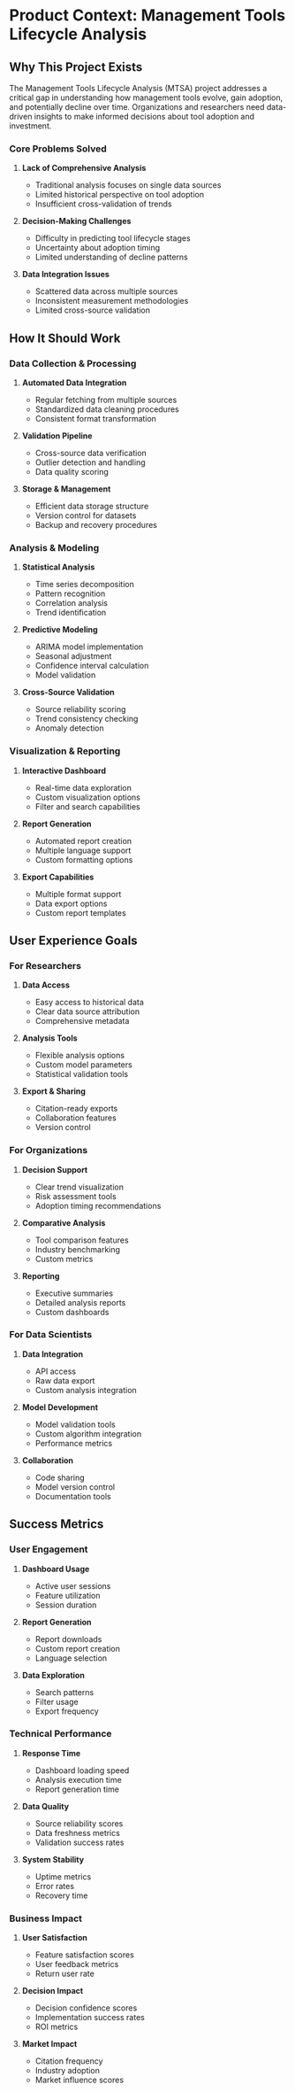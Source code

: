 # Product Context: Management Tools Lifecycle Analysis

## Why This Project Exists

The Management Tools Lifecycle Analysis (MTSA) project addresses a critical gap in understanding how management tools evolve, gain adoption, and potentially decline over time. Organizations and researchers need data-driven insights to make informed decisions about tool adoption and investment.

### Core Problems Solved

1. **Lack of Comprehensive Analysis**

   - Traditional analysis focuses on single data sources
   - Limited historical perspective on tool adoption
   - Insufficient cross-validation of trends

2. **Decision-Making Challenges**

   - Difficulty in predicting tool lifecycle stages
   - Uncertainty about adoption timing
   - Limited understanding of decline patterns

3. **Data Integration Issues**
   - Scattered data across multiple sources
   - Inconsistent measurement methodologies
   - Limited cross-source validation

## How It Should Work

### Data Collection & Processing

1. **Automated Data Integration**

   - Regular fetching from multiple sources
   - Standardized data cleaning procedures
   - Consistent format transformation

2. **Validation Pipeline**

   - Cross-source data verification
   - Outlier detection and handling
   - Data quality scoring

3. **Storage & Management**
   - Efficient data storage structure
   - Version control for datasets
   - Backup and recovery procedures

### Analysis & Modeling

1. **Statistical Analysis**

   - Time series decomposition
   - Pattern recognition
   - Correlation analysis
   - Trend identification

2. **Predictive Modeling**

   - ARIMA model implementation
   - Seasonal adjustment
   - Confidence interval calculation
   - Model validation

3. **Cross-Source Validation**
   - Source reliability scoring
   - Trend consistency checking
   - Anomaly detection

### Visualization & Reporting

1. **Interactive Dashboard**

   - Real-time data exploration
   - Custom visualization options
   - Filter and search capabilities

2. **Report Generation**

   - Automated report creation
   - Multiple language support
   - Custom formatting options

3. **Export Capabilities**
   - Multiple format support
   - Data export options
   - Custom report templates

## User Experience Goals

### For Researchers

1. **Data Access**

   - Easy access to historical data
   - Clear data source attribution
   - Comprehensive metadata

2. **Analysis Tools**

   - Flexible analysis options
   - Custom model parameters
   - Statistical validation tools

3. **Export & Sharing**
   - Citation-ready exports
   - Collaboration features
   - Version control

### For Organizations

1. **Decision Support**

   - Clear trend visualization
   - Risk assessment tools
   - Adoption timing recommendations

2. **Comparative Analysis**

   - Tool comparison features
   - Industry benchmarking
   - Custom metrics

3. **Reporting**
   - Executive summaries
   - Detailed analysis reports
   - Custom dashboards

### For Data Scientists

1. **Data Integration**

   - API access
   - Raw data export
   - Custom analysis integration

2. **Model Development**

   - Model validation tools
   - Custom algorithm integration
   - Performance metrics

3. **Collaboration**
   - Code sharing
   - Model version control
   - Documentation tools

## Success Metrics

### User Engagement

1. **Dashboard Usage**

   - Active user sessions
   - Feature utilization
   - Session duration

2. **Report Generation**

   - Report downloads
   - Custom report creation
   - Language selection

3. **Data Exploration**
   - Search patterns
   - Filter usage
   - Export frequency

### Technical Performance

1. **Response Time**

   - Dashboard loading speed
   - Analysis execution time
   - Report generation time

2. **Data Quality**

   - Source reliability scores
   - Data freshness metrics
   - Validation success rates

3. **System Stability**
   - Uptime metrics
   - Error rates
   - Recovery time

### Business Impact

1. **User Satisfaction**

   - Feature satisfaction scores
   - User feedback metrics
   - Return user rate

2. **Decision Impact**

   - Decision confidence scores
   - Implementation success rates
   - ROI metrics

3. **Market Impact**
   - Citation frequency
   - Industry adoption
   - Market influence scores
